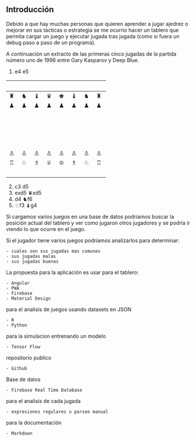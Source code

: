 ## Introducción

Debido a que hay muchas personas que quieren aprender a jugar ajedrez o mejorar
en sus tácticas o estrategia se me ocurrio hacer un tablero que permita cargar
un juego y ejecutar jugada tras jugada (como si fuera un debug paso a paso de un
programa).

A continuación un extracto de las primeras cinco jugadas de la partida número uno
de 1996 entre Gary Kasparov y Deep Blue.

1. e4 e5

| &#8193; | &#8193; | &#8193; | &#8193; | &#8193; | &#8193; | &#8193; | &#8193; |
|-|-|-|-|-|-|-|-|
| &#9820; | &#9822; | &#9821; | &#9819; | &#9818; | &#9821; | &#9822; | &#9820; |
| &#9823; | &#9823; | &#9823; | &#9823; | &#9823; | &#9823; | &#9823; | &#9823; |
| &#8193; | &#8193; | &#8193; | &#8193; | &#8193; | &#8193; | &#8193; | &#8193; |
| &#8193; | &#8193; | &#8193; | &#8193; | &#8193; | &#8193; | &#8193; | &#8193; |
| &#8193; | &#8193; | &#8193; | &#8193; | &#8193; | &#8193; | &#8193; | &#8193; |
| &#8193; | &#8193; | &#8193; | &#8193; | &#8193; | &#8193; | &#8193; | &#8193; |
| &#9817; | &#9817; | &#9817; | &#9817; | &#9817; | &#9817; | &#9817; | &#9817; |
| &#9814; | &#9816; | &#9815; | &#9813; | &#9812; | &#9815; | &#9816; | &#9814; |
| &#8193; | &#8193; | &#8193; | &#8193; | &#8193; | &#8193; | &#8193; | &#8193; |

2. c3 d5
3. exd5 &#9819;xd5
4. d4 &#9822;f6
5. &#9816;f3 &#9821;g4

Si cargamos varios juegos en una base de datos podriamos buscar la posición
actual del tablero y ver como jugaron otros jugadores y se podria ir viendo lo que
ocurre en el juego.

Si el jugador tiene varios juegos podriamos analizarlos para determinar:

    - cuales son sus jugadas mas comunes
    - sus jugadas malas
    - sus jugadas buenas

La propuesta para la aplicación es usar para el tablero:

    - Angular
    - PWA
    - Firebase
    - Material Design

para el analisis de juegos usando datasets en JSON

    - R
    - Python

para la simulacion entrenando un modelo

    - Tensor Flow

repositorio publico

    - Github

Base de datos

    - Firebase Real Time Database

para el analisis de cada jugada

    - expresiones regulares o parseo manual

para la documentación

    - Markdown